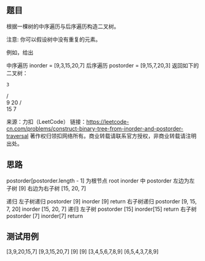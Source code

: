 ## 题目
根据一棵树的中序遍历与后序遍历构造二叉树。

注意:
你可以假设树中没有重复的元素。

例如，给出

中序遍历 inorder = [9,3,15,20,7]
后序遍历 postorder = [9,15,7,20,3]
返回如下的二叉树：

    3
   / \
  9  20
    /  \
   15   7

来源：力扣（LeetCode）
链接：https://leetcode-cn.com/problems/construct-binary-tree-from-inorder-and-postorder-traversal
著作权归领扣网络所有。商业转载请联系官方授权，非商业转载请注明出处。

## 思路
postorder[postorder.length - 1] 为根节点 root
inorder 中 postorder 左边为左子树 [9] 右边为右子树 [15, 20, 7]

递归
左子树递归 postorder [9] inorder [9]
return
右子树递归 postorder [9, 15, 7, 20] inorder [15, 20, 7]
  递归
  左子树 postorder [15] inorder[15]
  return
  右子树 postorder [7]  inorder[7]
  return

## 测试用例
[3,9,20,15,7]
[9,3,15,20,7]
[9]
[9]
[3,4,5,6,7,8,9]
[6,5,4,3,7,8,9]